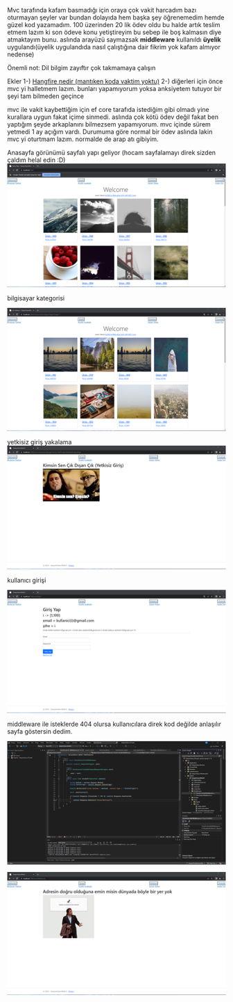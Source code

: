 Mvc tarafında kafam basmadığı için oraya çok vakit harcadım bazı oturmayan şeyler var bundan dolayıda hem başka şey öğrenemedim hemde güzel kod yazamadım. 100 üzerinden 20 lik ödev oldu
bu halde artık teslim etmem lazım ki son ödeve konu yetiştireyim bu sebep ile boş kalmasın diye atmaktayım bunu. aslında arayüzü saymazsak 
**middleware** kullanıldı 
**üyelik** uygulandı(üyelik uygulandıda nasıl çalıştığına dair fikrim yok kafam almıyor nedense)

Önemli not: Dil bilgim zayıftır çok takmamaya çalışın

Ekler
1-) [Hangfire nedir (mantıken koda vaktim yoktu)](Github/MDs/HangFire.md)
2-) diğerleri için önce mvc yi halletmem lazım. bunları yapamıyorum yoksa anksiyetem tutuyor bir şeyi tam bilmeden geçince


mvc ile vakit kaybettiğim için ef core tarafıda istediğim gibi olmadı yine kurallara uygun fakat içime sinmedi.
aslında çok kötü ödev değil fakat ben yaptığım şeyde arkaplanını bilmezsem yapamıyorum. mvc içinde sürem yetmedi 1 ay açığım vardı. Durumuma göre
normal bir ödev aslında lakin mvc yi oturtmam lazım. normalde de arap atı gibiyim.

Anasayfa görünümü sayfalı yapı geliyor (hocam sayfalamayı direk sizden çaldım helal edin :D)
![Resim Yok](Github/images/anasayfa.png)

bilgisayar kategorisi

![Resim Yok](Github/images/bilgisayar_kategorisi.png)

yetkisiz giriş yakalama
![Resim Yok](Github/images/yetkisiz_giris_yakalama.png)


kullanıcı girişi

![Resim Yok](Github/images/kullanici_girisi.png)

middleware ile isteklerde 404 olursa kullanıcılara direk kod değilde anlaşılır sayfa göstersin dedim.

![Resim Yok](Github/images/middleware_kodu.png)

![Resim Yok](Github/images/custom_404.png)
















